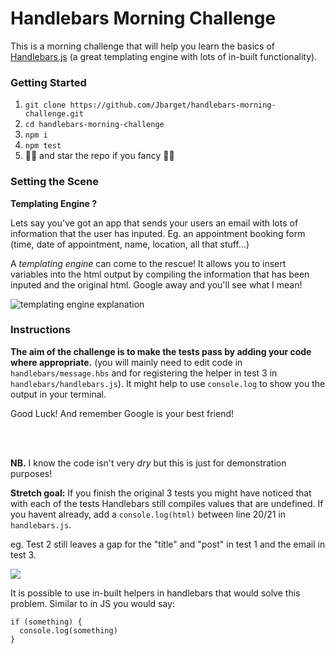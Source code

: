 # Handlebars Morning Challenge

This is a morning challenge that will help you learn the basics of [Handlebars.js](http://handlebarsjs.com/) (a great templating engine with lots of in-built functionality).

### Getting Started

1. `git clone https://github.com/Jbarget/handlebars-morning-challenge.git`
2. `cd handlebars-morning-challenge`
3. `npm i`
4. `npm test`
5. 🌟🌟 and star the repo if you fancy 🌟🌟

### Setting the Scene
**Templating Engine ?**

Lets say you've got an app that sends your users an email with lots of information that the user has inputed. Eg. an appointment booking form (time, date of appointment, name, location, all that stuff...)

A *templating engine* can come to the rescue! It allows you to insert variables into the html output by compiling the information that has been inputed and the original html. Google away and you'll see what I mean!

![templating engine explanation](https://www.codeproject.com/KB/aspnet/JavaScript-View-Engine/templating-engine.png)

### Instructions

**The aim of the challenge is to make the tests pass by adding your code where appropriate.** (you will mainly need to edit code in `handlebars/message.hbs` and for registering the helper in test 3 in `handlebars/handlebars.js`). It might help to use `console.log` to show you the output in your terminal.

Good Luck! And remember Google is your best friend!

<br>
<br>

**NB.** I know the code isn't very *dry* but this is just for demonstration purposes!

**Stretch goal:** If you finish the original 3 tests you might have noticed that with each of the tests Handlebars still compiles values that are undefined.
If you havent already, add a `console.log(html)` between line 20/21 in `handlebars.js`.

eg. Test 2 still leaves a gap for the "title" and "post" in test 1 and the email in test 3.

![](https://cloud.githubusercontent.com/assets/11725595/13110977/19401400-d57b-11e5-8142-a33063807434.png)

It is possible to use in-built helpers in handlebars that would solve this problem. Similar to in JS you would say:
```
if (something) {
  console.log(something)
}
```
